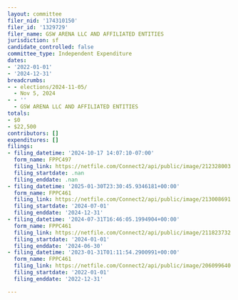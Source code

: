 ```yaml
---
layout: committee
filer_nid: '174310150'
filer_id: '1329729'
filer_name: GSW ARENA LLC AND AFFILIATED ENTITIES
jurisdiction: sf
candidate_controlled: false
committee_type: Independent Expenditure
dates:
- '2022-01-01'
- '2024-12-31'
breadcrumbs:
- - elections/2024-11-05/
  - Nov 5, 2024
- - ''
  - GSW ARENA LLC AND AFFILIATED ENTITIES
totals:
- $0
- $22,500
contributors: []
expenditures: []
filings:
- filing_datetime: '2024-10-17 14:07:10-07:00'
  form_name: FPPC497
  filing_link: https://netfile.com/Connect2/api/public/image/212328003
  filing_startdate: .nan
  filing_enddate: .nan
- filing_datetime: '2025-01-30T23:30:45.9346181+00:00'
  form_name: FPPC461
  filing_link: https://netfile.com/Connect2/api/public/image/213008691
  filing_startdate: '2024-07-01'
  filing_enddate: '2024-12-31'
- filing_datetime: '2024-07-31T16:46:05.1994904+00:00'
  form_name: FPPC461
  filing_link: https://netfile.com/Connect2/api/public/image/211823732
  filing_startdate: '2024-01-01'
  filing_enddate: '2024-06-30'
- filing_datetime: '2023-01-31T01:11:54.2900991+00:00'
  form_name: FPPC461
  filing_link: https://netfile.com/Connect2/api/public/image/206099640
  filing_startdate: '2022-01-01'
  filing_enddate: '2022-12-31'

---
```

